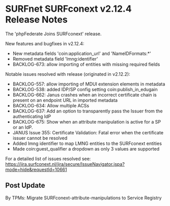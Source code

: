 # SURFnet SURFconext v2.12.4 Release Notes #

The 'phpFederate Joins SURFconext' release.

New features and bugfixes in v2.12.4:
* New metadata fields 'coin:application_url' and 'NameIDFormats:*'
* Removed metadata field 'lmng:identifier'
* BACKLOG-673: allow importing of entities with missing required fields

Notable issues resolved with release (originated in v2.12.2):
* BACKLOG-557: allow importing of MDUI extension elements in metadata
* BACKLOG-538: added IDP/SP config setting coin:publish_in_edugain
* BACKLOG-662: Janus crashes when an incorrect certificate chain is present on an endpoint URL in imported metadata
* BACKLOG-634: Allow multiple ACSs
* BACKLOG-637: Add an option to transparently pass the Issuer from the authenticating IdP
* BACKLOG-675: Show when an attribute manipulation is active for a SP or an IdP.
* JANUS Issue 355: Certificate Validation: Fatal error when the certificate issuer cannot be resolved
* Added lmng identifier to map LMNG entities to the SURFconext entities
* Made coin:guest_qualifier a dropdown as only 3 values are supported

For a detailed list of issues resolved see:
https://jira.surfconext.nl/jira/secure/IssueNavigator.jspa?mode=hide&requestId=10661

Post Update
-------------

By TPMs: Migrate SURFconext-attribute-manipulations to Service Registry

